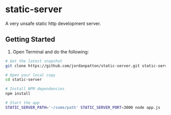 static-server
=============
A very unsafe static http development server.

Getting Started
---------------
1. Open Terminal and do the following:

```bash
# Get the latest snapshot
git clone https://github.com/jordanpatton/static-server.git static-server

# Open your local copy
cd static-server

# Install NPM dependencies
npm install

# Start the app
STATIC_SERVER_PATH='~/some/path' STATIC_SERVER_PORT=3000 node app.js
```
